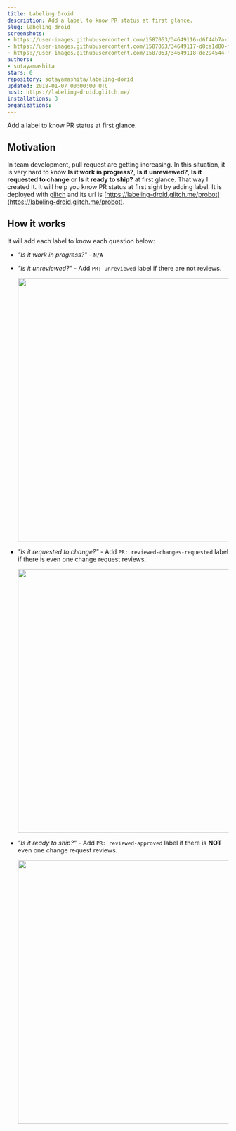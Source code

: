 ```yaml
---
title: Labeling Droid
description: Add a label to know PR status at first glance.
slug: labeling-droid
screenshots:
- https://user-images.githubusercontent.com/1587053/34649116-d6f44b7a-f3eb-11e7-80b6-59e26d60c4d4.png
- https://user-images.githubusercontent.com/1587053/34649117-d8ca1d80-f3eb-11e7-86e1-db2427f6a5b2.png
- https://user-images.githubusercontent.com/1587053/34649118-de294544-f3eb-11e7-89ed-69a45cfa7792.png
authors:
- sotayamashita
stars: 0
repository: sotayamashita/labeling-dorid
updated: 2018-01-07 00:00:00 UTC
host: https://labeling-droid.glitch.me/
installations: 3
organizations:
---
```


Add a label to know PR status at first glance.

## Motivation

In team development, pull request are getting increasing. In this situation, it is very hard to know **Is it work in progress?**, **Is it unreviewed?**, **Is it requested to change** or **Is it ready to ship?** at first glance. That way I created it. It will help you know PR status at first sight by adding label. It is deployed with [glitch](https://glitch.com) and its url is [https://labeling-droid.glitch.me/probot](https://labeling-droid.glitch.me/probot).

## How it works

It will add each label to know each question below:

- _"Is it work in progress?"_ - `N/A`

- _"Is it unreviewed?"_ - Add `PR: unreviewed` label if there are not reviews.
  <p>
    <img src="https://user-images.githubusercontent.com/1587053/34649116-d6f44b7a-f3eb-11e7-80b6-59e26d60c4d4.png" width="600"/>
  </p>

- _"Is it requested to change?"_ - Add `PR: reviewed-changes-requested` label if there is even one change request reviews.
  <p>
    <img src="https://user-images.githubusercontent.com/1587053/34649117-d8ca1d80-f3eb-11e7-86e1-db2427f6a5b2.png" width="600"/>
  </p>

- _"Is it ready to ship?"_ - Add `PR: reviewed-approved` label if there is **NOT** even one change request reviews.
  <p>
    <img src="https://user-images.githubusercontent.com/1587053/34649118-de294544-f3eb-11e7-89ed-69a45cfa7792.png" width="600"/>
  </p>

